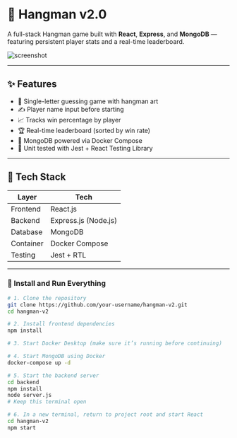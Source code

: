 # 🎯 Hangman v2.0

A full-stack Hangman game built with **React**, **Express**, and **MongoDB** — featuring persistent player stats and a real-time leaderboard.

![screenshot](./public/noose.png)

---

## ✨ Features

- 🔡 Single-letter guessing game with hangman art
- ✍️ Player name input before starting
- 📈 Tracks win percentage by player
- 🏆 Real-time leaderboard (sorted by win rate)
- 🐳 MongoDB powered via Docker Compose
- 🧪 Unit tested with Jest + React Testing Library

---

## 🧩 Tech Stack

| Layer        | Tech                 |
|--------------|----------------------|
| Frontend     | React.js             |
| Backend      | Express.js (Node.js) |
| Database     | MongoDB              |
| Container    | Docker Compose       |
| Testing      | Jest + RTL           |

---

### 🧪 Install and Run Everything

```bash
# 1. Clone the repository
git clone https://github.com/your-username/hangman-v2.git
cd hangman-v2

# 2. Install frontend dependencies
npm install

# 3. Start Docker Desktop (make sure it’s running before continuing)

# 4. Start MongoDB using Docker
docker-compose up -d

# 5. Start the backend server
cd backend
npm install
node server.js
# Keep this terminal open

# 6. In a new terminal, return to project root and start React
cd hangman-v2
npm start

